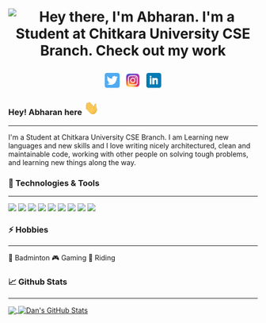 <!-- Header gif -->
# <p align='center'>![Hey there, I'm Abharan. I'm a Student at Chitkara University CSE Branch. Check out my work](https://github.com/abharan2002/abharan2002/blob/main/header.gif "Abharan Gupta")<p>

<!-- Social links -->
<p align='center'>
<a href="https://twitter.com/abharangupta1"><img height="30" src="https://github.com/abharan2002/abharan2002/blob/main/twitter.png?raw=true"></a>&nbsp;&nbsp;
<a href="https://www.instagram.com/abharangupta/"><img height="30" src="https://github.com/abharan2002/abharan2002/blob/main/insta.png?raw=true"></a>&nbsp;&nbsp;
<a href="https://www.linkedin.com/in/abharan-gupta-96946ab2/"><img height="30" src="https://github.com/abharan2002/abharan2002/blob/main/linkedin.png?raw=true"></a>
</p>

<!-- Greeting -->

### Hey! Abharan here <img src="https://github.com/abharan2002/abharan2002/blob/main/wave.gif" width="30px">


---


<!-- About -->
I'm a Student at Chitkara University CSE Branch. I am Learning new languages and new skills and I love writing nicely architectured, clean and maintainable code, working with other people on solving tough problems, and learning new things along the way.


### 🔧 Technologies & Tools

  ---
![](https://img.shields.io/badge/Editor-Visual_Studio_Code-informational?style=flat&logo=visual-studio-code&logoColor=blue&labelColor=black&color=blue)
![](https://img.shields.io/badge/Code-Python-informational?style=flat&logo=python&logoColor=blue&labelColor=black&color=ffbf00)
![](https://img.shields.io/badge/Code-HTML5-informational?style=flat&logo=html5&logoColor=orange&labelColor=black&color=orange)
![](https://img.shields.io/badge/Code-css-informational?style=flat&logo=css3&logoColor=blue&labelColor=black&color=blue)
![](https://img.shields.io/badge/Framework-Bootstarp-informational?style=flat&logo=bootstrap&logoColor=purple&labelColor=black&color=purple)
![](https://img.shields.io/badge/Code-JavaScript-informational?style=flat&logo=javascript&logoColor=yellow&labelColor=black&color=yellow)
![](https://img.shields.io/badge/Framework-jQuery-informational?style=flat&logo=jQuery&logoColor=blue&labelColor=black&color=blue)
![](https://img.shields.io/badge/Environment-Node.js-informational?style=flat&logo=Node.js&logoColor=greenlabelColor=black&color=russiangreen)
![](https://img.shields.io/badge/Framework-Express.js-informational?style=flat&logo=express&logoColor=000000&labelColor=grey&color=black)
### ⚡ Hobbies

  ---

🏸 Badminton  🎮 Gaming 🚴 Riding

### 📈 Github Stats

  ---


<a href="https://github.com/abharan2002/abharan2002">
  <img align="center" src="https://github-readme-stats.vercel.app/api/top-langs/?username=abharan2002&hide=html&bg_color=031a1f&title_color=bdddff&text_color=44a7c4&icon_color=0e6b7f" />
</a>
<a href="https://github.com/abharan2002/abharan2002">
  <img align="center" src="https://github-readme-stats.vercel.app/api?username=abharan2002&show_icons=true&show_owner=true&line_height=27&count_private=true&include_all_commits=true&title_color=bdddff&text_color=1cd6ff&icon_color=ef8539&bg_color=031a1f" alt="Dan's GitHub Stats" />
</a>
